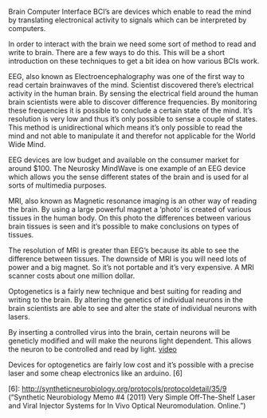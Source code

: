 Brain Computer Interface
BCI’s are devices which enable to read the mind by translating electronical activity to signals which can be interpreted by computers. 

In order to interact with the brain we need some sort of method to read and write to brain. There are a few ways to do this. This will be a short introduction on these techniques to get a bit idea on how various BCIs work.

EEG, also known as Electroencephalography was one of the first way to read certain brainwaves of the mind. Scientist discovered there’s electrical activity in the human brain. By sensing the electrical field around the human brain scientists were able to discover difference frequencies. By monitoring these frequencies it is possible to conclude a certain state of the mind. It’s resolution is very low and thus it’s only possible to sense a couple of states.
This method  is unidirectional which means it’s only possible to read the mind and not able to manipulate it and therefor not applicable for the World Wide Mind.

EEG devices are low budget and available on the consumer market for around $100.  The Neurosky MindWave is one example of an EEG device which allows you the sense different states of the brain and is used for al sorts of multimedia purposes.

MRI, also known as Magnetic resonance imaging is an other way of reading the brain. By using a large powerful magnet a ‘photo’ is created of various tissues in the human body. On this photo the differences between various brain tissues is seen and it’s possible to make conclusions on types of tissues.

The resolution of MRI is greater than EEG’s because its able to see the difference between tissues. The downside of MRI is you will need lots of power and a big magnet. So it’s not portable and it’s very expensive. A MRI scanner costs about one million dollar.

Optogenetics is a fairly new technique and best suiting for reading and writing to the brain. By altering the genetics of individual neurons in the brain scientists are able to see and alter the state of individual neurons with lasers.

By inserting a controlled virus into the brain, certain neurons will be geneticly modified and will make the neurons light dependent. This allows the neuron to be controlled and read by light. [video][1]

Devices for optogenetics are fairly low cost and it’s possible with a precise laser and some cheap electronics like an arduino. [6]


[1]: http://www.youtube.com/watch?v=QA67v4vSg00 (“Optogenetics: Controlling the brain with light”)
[6]: http://syntheticneurobiology.org/protocols/protocoldetail/35/9 (“Synthetic Neurobiology Memo #4 (2011) Very Simple Off-The-Shelf Laser and Viral Injector Systems for In Vivo Optical Neuromodulation. Online.”)